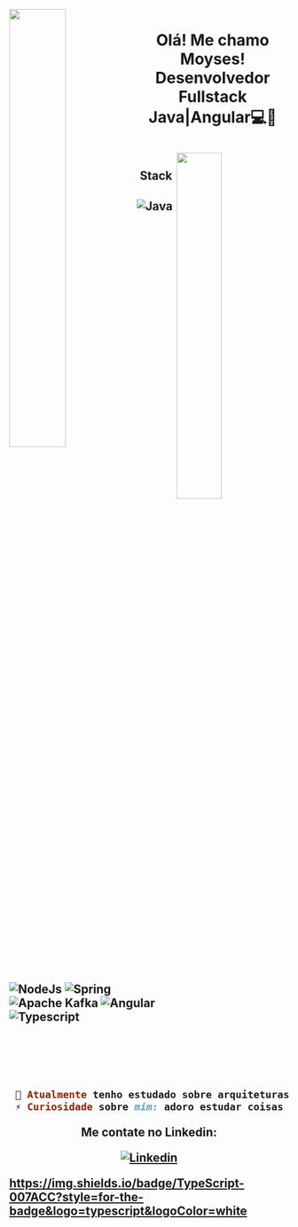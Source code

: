 <img align="left" width="45%" src="https://github-readme-stats.vercel.app/api?username=moyzlevi&count_private=true&show_icons=true&theme=nightowl" />
<h1 align="center">Olá! Me chamo Moyses!<br> Desenvolvedor Fullstack Java|Angular💻🚀</h1>
<br>
<img width="40%" align="right" src="https://github-readme-stats.vercel.app/api/top-langs/?username=moyzlevi&layout=compact&theme=nightowl" />
<h2 align="center">Stack<h2>
<div display="flex" width="50">    
<img alt="Java" src="https://img.shields.io/badge/java-%23ED8B00.svg?&style=for-the-badge&logo=java&logoColor=white" />
<img alt="NodeJs" src="https://img.shields.io/badge/Node.js-43853D?style=for-the-badge&logo=node.js&logoColor=white" />
<img alt="Spring" src="https://img.shields.io/badge/Spring-6DB33F?style=for-the-badge&logo=spring&logoColor=white" />
<img alt="Apache Kafka" src="https://img.shields.io/badge/Apache%20Kafka-000?style=for-the-badge&logo=apachekafka" />
<img alt="Angular" src="https://img.shields.io/badge/Angular-DD0031?style=for-the-badge&logo=angular&logoColor=white" />
<img alt="Typescript" src="https://img.shields.io/badge/TypeScript-007ACC?style=for-the-badge&logo=typescript&logoColor=white" />

</div>

<br><br><br>
```ruby
 🔭 Atualmente tenho estudado sobre arquiteturas de micosserviços e Angular
 ⚡ Curiosidade sobre mim: adoro estudar coisas novas!
 ```
 <div display="flex" align="center" width="50">  
 <p>Me contate no Linkedin:</p>
 <a href="https://www.linkedin.com/in/moyses-pietsch-73b88b1a5/">
  <img alt="Linkedin" src="https://img.shields.io/badge/LinkedIn-0077B5?style=for-the-badge&logo=linkedin&logoColor=white" />
 </div>

https://img.shields.io/badge/TypeScript-007ACC?style=for-the-badge&logo=typescript&logoColor=white


